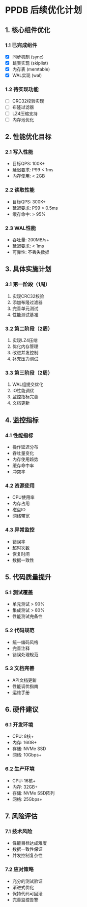 # PPDB 后续优化计划

## 1. 核心组件优化

### 1.1 已完成组件
- [x] 同步机制 (sync)
- [x] 跳表实现 (skiplist)
- [x] 内存表 (memtable)
- [x] WAL实现 (wal)

### 1.2 待实现功能
- [ ] CRC32校验实现
- [ ] 布隆过滤器
- [ ] LZ4压缩支持
- [ ] 内存池优化

## 2. 性能优化目标

### 2.1 写入性能
- 目标QPS: 100K+
- 延迟要求: P99 < 1ms
- 内存使用: < 2GB

### 2.2 读取性能
- 目标QPS: 300K+
- 延迟要求: P99 < 0.5ms
- 缓存命中: > 95%

### 2.3 WAL性能
- 吞吐量: 200MB/s+
- 延迟要求: < 1ms
- 可靠性: 不丢失数据

## 3. 具体实施计划

### 3.1 第一阶段（1周）
1. 实现CRC32校验
2. 添加布隆过滤器
3. 完善单元测试
4. 性能测试基准

### 3.2 第二阶段（2周）
1. 实现LZ4压缩
2. 优化内存管理
3. 改进并发控制
4. 补充压力测试

### 3.3 第三阶段（2周）
1. WAL组提交优化
2. IO性能调优
3. 监控指标完善
4. 文档更新

## 4. 监控指标

### 4.1 性能指标
- 操作延迟分布
- 吞吐量变化
- 内存使用趋势
- 缓存命中率
- 冲突率

### 4.2 资源使用
- CPU使用率
- 内存占用
- 磁盘IO
- 网络带宽

### 4.3 异常监控
- 错误率
- 超时次数
- 恢复时间
- 数据一致性

## 5. 代码质量提升

### 5.1 测试覆盖
- 单元测试 > 90%
- 集成测试 > 80%
- 性能测试完备性

### 5.2 代码规范
- 统一编码风格
- 完善注释
- 错误处理规范

### 5.3 文档完善
- API文档更新
- 性能调优指南
- 运维手册

## 6. 硬件建议

### 6.1 开发环境
- CPU: 8核+
- 内存: 16GB+
- 存储: NVMe SSD
- 网络: 10Gbps+

### 6.2 生产环境
- CPU: 16核+
- 内存: 32GB+
- 存储: NVMe SSD阵列
- 网络: 25Gbps+

## 7. 风险评估

### 7.1 技术风险
- 性能目标达成难度
- 数据一致性保证
- 并发控制复杂性

### 7.2 应对策略
- 充分的测试验证
- 渐进式优化
- 保持代码可回滚
- 完善监控告警
